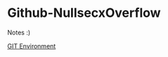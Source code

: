 # Github-NullsecxOverflow
Notes :)

[GIT Environment](https://github.com/Kairos-T/Github-NullsecxOverflow/blob/main/Git-Environments.md)
